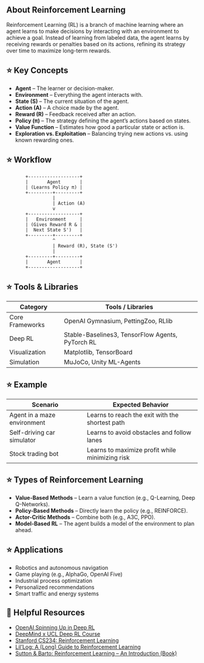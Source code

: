 ## About Reinforcement Learning
Reinforcement Learning (RL) is a branch of machine learning where an agent learns to make decisions by interacting with an environment to achieve a goal.
Instead of learning from labeled data, the agent learns by receiving rewards or penalties based on its actions, refining its strategy over time to maximize long-term rewards.

## ⭐️ Key Concepts

- **Agent** – The learner or decision-maker.
- **Environment** – Everything the agent interacts with.
- **State (S)** – The current situation of the agent.
- **Action (A)** – A choice made by the agent.
- **Reward (R)** – Feedback received after an action.
- **Policy (π)** – The strategy defining the agent’s actions based on states.
- **Value Function** – Estimates how good a particular state or action is.
- **Exploration vs. Exploitation** – Balancing trying new actions vs. using known rewarding ones.

## ⭐️ Workflow

           +-------------------+
           |       Agent       |
           | (Learns Policy π) |
           +---------+---------+
                     |
                     | Action (A)
                     v
           +-------------------+
           |   Environment     |
           | (Gives Reward R & |
           |  Next State S')   |
           +---------+---------+
                     ^
                     | Reward (R), State (S')
                     |
           +---------+---------+
           |       Agent       |
           +-------------------+


## ⭐️ Tools & Libraries

| Category        | Tools / Libraries                                |
| --------------- | ------------------------------------------------ |
| Core Frameworks | OpenAI Gymnasium, PettingZoo, RLlib              |
| Deep RL         | Stable-Baselines3, TensorFlow Agents, PyTorch RL |
| Visualization   | Matplotlib, TensorBoard                          |
| Simulation      | MuJoCo, Unity ML-Agents                          |

## ⭐️ Example

| Scenario                    | Expected Behavior                               |
| --------------------------- | ----------------------------------------------- |
| Agent in a maze environment | Learns to reach the exit with the shortest path |
| Self-driving car simulator  | Learns to avoid obstacles and follow lanes      |
| Stock trading bot           | Learns to maximize profit while minimizing risk |

## ⭐️ Types of Reinforcement Learning

- **Value-Based Methods** – Learn a value function (e.g., Q-Learning, Deep Q-Networks).
- **Policy-Based Methods** – Directly learn the policy (e.g., REINFORCE).
- **Actor-Critic Methods** – Combine both (e.g., A3C, PPO).
- **Model-Based RL** – The agent builds a model of the environment to plan ahead.

## ⭐️ Applications

- Robotics and autonomous navigation
- Game playing (e.g., AlphaGo, OpenAI Five)
- Industrial process optimization
- Personalized recommendations
- Smart traffic and energy systems

## 🔗 Helpful Resources

- [OpenAI Spinning Up in Deep RL](https://spinningup.openai.com/en/latest/)
- [DeepMind x UCL Deep RL Course](https://deepmind.com/learning-resources)
- [Stanford CS234: Reinforcement Learning](http://web.stanford.edu/class/cs234/)
- [Lil’Log: A (Long) Guide to Reinforcement Learning](https://lilianweng.github.io/posts/2018-02-19-rl-overview/)
- [Sutton & Barto: Reinforcement Learning – An Introduction (Book)](http://incompleteideas.net/book/the-book.html)
